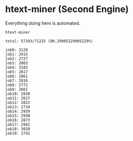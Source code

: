 # htext-miner (Second Engine)

Everything doing here is automated.

```
htext-miner

total: 57193/71225 (80.29905229905229%)

job0: 3128
job1: 2915
job2: 2727
job3: 2863
job4: 3183
job5: 2817
job6: 2861
job7: 2816
job8: 2772
job9: 2661
job10: 2830
job11: 2617
job12: 2823
job13: 2734
job14: 2939
job15: 2930
job16: 2873
job17: 2942
job18: 3020
job19: 2742
```